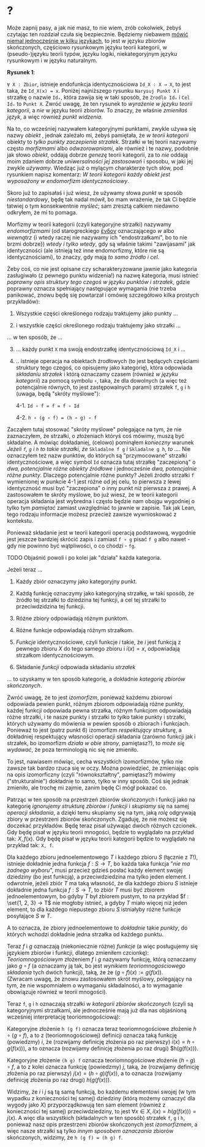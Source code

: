 # ?

Może zapnij pasy, a jak nie masz, to nie wiem, zrób cokolwiek, żebyś czytając ten rozdział czuła się
bezpiecznie. Będziemy niebawem [mówić niemal jednocześnie w kilku
językach](https://www.youtube.com/watch?v=33Raqx9sFbo), to jest w języku zbiorów skończonych,
częściowo rysunkowym języku teorii kategorii, w (pseudo-)języku teorii typów, języku logiki,
niekategoryjnym języku rysunkowym i w języku naturalnym.

**Rysunek 1**: 

`∀ X : Zbior`, istnieje endofunkcja identycznościowa `Id_X : X → X`, to jest taka, że `Id_X(x) =
x`. Poniżej najniższego rysunku `Narysuj Punkt X` i strzałkę o nazwie `Idₓ`, która zawija się w taki
sposób, że `Zrodlo Idₓ` i `Cel Idₓ` to `Punkt X`. Zwróć uwagę, że ten rysunek to *wyrażenie w języku
teorii kategorii*, a *nie* w języku teorii zbiorów. To znaczy, że właśnie *zmieniłaś język*, a więc
również *punkt widzenia*.

Na to, co wcześniej nazywałem kategoryjnymi punktami, zwykle używa się nazwy *obiekt* , jednak
zależało mi, żebyś pamiętała, że *w teorii kategorii* obiekty to *tylko punkty zaczepienia
strzałek*. Strzałki w tej teorii nazywamy często *morfizmami* albo *odwzorowaniami*, ale również i
te nazwy, podobnie jak słowo *obiekt*, oddają dobrze *genezę* teorii kategorii, za to *nie* oddają
moim zdaniem dobrze *uniwersalności jej zastosowań* i sposobu, w jaki jej zwykle *używamy*. Wiedząc
już o mylącym charakterze tych słów, pod rysunkiem napisz komentarz: *W teorii kategorii każdy
obiekt jest wyposażony w endomorfizm identycznościowy*.

Skoro już to zapisałaś i już wiesz, że używamy słowa *punkt* w sposób *niestandardowy*, będę tak
nadal mówił, bo mam wrażenie, że tak Ci będzie łatwiej o tym konsekwentnie *myśleć*; sam zresztą
całkiem niedawno odkryłem, że mi to pomaga.

Morfizmy w teorii kategorii (czyli kategoryjne strzałki) nazywamy *endomorfizmami* (od
starogreckiego [ἔνδον](https://en.wiktionary.org/wiki/%E1%BC%94%CE%BD%CE%B4%CE%BF%CE%BD)
oznaczającego *w* albo *wewnątrz* \{i wtedy raczej nie nazywamy ich "endostrzałkami", bo to nie
brzmi dobrze\}) *wtedy i tylko wtedy*, gdy są właśnie takimi "zawijasami" jak identyczności (ale
istnieją też inne endomorfizmy, które nie są identycznościami), to znaczy, gdy mają *to samo źródło
i cel*.

Żeby coś, co nie jest opisane czy scharakteryzowane jawnie jako kategoria zasługiwało (z pewnego
punktu widzenia!) na nazwę kategoria, musi istnieć *poprawny opis struktury tego czegoś w języku
punktów i strzałek*, gdzie poprawny oznacza spełniający następujące wymagania (nie trzeba panikować,
znowu będę się powtarzał i omówię szczegółowo kilka prostych przykładów):

1. Wszystkie części określonego rodzaju traktujemy jako punkty ...

2. i wszystkie części określonego rodzaju traktujemy jako strzałki ...

... w ten sposób, że ...

3. ... każdy punkt `X` ma swoją endostrzałkę identycznościową `Id_X` i ...

4. .. istnieje operacja na obiektach źrodłowych (to jest będących częściami struktury tego czegoś,
   co opisujemy jako kategorię), która odpowiada *składaniu strzałek* i którą oznaczamy czasem
   (również *w języku kategorii*) za pomocą symbolu `∘`, taka, że dla dowolnych (a więc też
   potencjalnie równych, to jest zastępowalnych parami) strzałek `f`, `g` i `h` (uwaga, będą "skróty
   myślowe"):

    4-1. `Id ∘ f = f = f ∘ Id`
    
    4-2. `h ∘ (g ∘ f) = (h ∘ g) ∘ f`

Zacząłem tutaj stosować "skróty myślowe" polegające na tym, że nie zaznaczyłem, że strzałki, o
złożeniach któryś coś mówimy, muszą być składalne. A mówiąc dokładaniej, (celowo) pominąłem
*konieczny* warunek *Jeżeli `f`, `g` i `h` to takie strzałki, że* `Skladalne f g` *i* `Skladalne g
h`, *to ...*. Nie oznaczyłem też nazw punktów, do których są "przymocowane" strzałki
identycznościowe, a więc symbol `Id` oznacza tutaj strzałkę "zaczepioną" o *dwa, potencjalnie różne
obiekty źródłowe* i jednocześnie *dwa, potencjalnie różne punkty*. Dlaczego potencjalnie różne
punkty? Jeżeli źródło strzałki `f` wymienionej w punkcie 4-1 jest różne od jej celu, to pierwsza z
lewej identyczność musi być "zaczepiona" o inny punkt niż pierwsza z prawej. A zastosowałem te
skróty myślowe, bo już wiesz, że w teorii kategorii operacja składania jest wybredna i często będzie
nam obojgu wygodniej o tylko tym *pamiętać* zamiast uwzględniać to jawnie w zapisie. Tak jak Lean,
tego rodzaju informacje możesz przecież zawsze wywnioskować z kontekstu.

Ponieważ składanie jest w teorii kategorii operacją podstawową, wygodnie jest jeszcze bardziej
skrócić zapis i zamiast `f ∘ g` pisać `f g` albo nawet - gdy nie powinno być wątpliwości, o co
chodzi - `fg`.

TODO Objaśnić powoli i po kolei jak "działa" każda kategoria.

Jeżeli teraz ...

1. Każdy zbiór oznaczymy jako kategoryjny punkt.

2. Każdą funkcję oznaczymy jako kategoryjną strzałkę, w taki sposób, że źródło tej strzałki to
dziedzina tej funkcji, a cel tej strzałki to przeciwdzidzina tej funkcji.

3. Różne zbiory odpowiadają różnym punktom.

4. Różne funkcje odpowiadają różnym strzałkom.

5. *Funkcje* identycznościowe, czyli funkcje $i$ takie, że $i$ jest funkcją z pewnego zbioru $X$ do
tego samego zbioru i $i(x) = x$, odpowiadają strzałkom identycznościowym.

6. Składanie *funkcji* odpowiada składaniu *strzałek*

... to uzyskamy w ten sposób kategorię, a dokładnie *kategorię zbiorów skończonych*.


Zwróć uwagę, że to jest *izomorfizm*, ponieważ każdemu zbiorowi odpowiada pewien punkt, różnym
zbiorom odpowiadają różne punkty, każdej funkcji odpowiada pewna strzałka, różnym funkcjom
odpowiadają różne strzałki, i te nasze punkty i strzałki to *tylko* takie punkty i strzałki, których
używamy do mówienia w pewien sposób o zbiorach i funkcjach. Ponieważ to jest (patrz punkt 6)
izomorfizm *respektujący strukturę*, a dokładniej respektujący własności operacji składania (zarówno
funkcji jak i strzałek, bo izomorfizm *działa w obie strony*, pamiętasz?), to *może się wydawać*, że
poza terminologią nic się nie zmieniło.

To jest, nawiasem mówiąc, cecha wszystkich izomorfizmów, tylko nie zawsze tak bardzo rzuca się w
oczy. Można powiedzieć, że zmieniając opis na opis izomorficzny (czyli "równokształtny", pamiętasz?)
mówimy ("strukturalnie") dokładnie to samo, tylko w inny sposób. Coś się jednak zmieniło, ale trochę
mi zajmie, zanim będę Ci mógł pokazać co.

Patrząc w ten sposób na przestrzeń zbiorów skończonych i funkcji jako na kategorię *ignorujemy
strukturę zbiorów i funkcji* i *skupiamy się* na samej *operacji składania*, a dzięki temu skupiamy
się na tym, jaką *rolę* odgrywają zbiory w przestrzeni zbiorów skończonych. Zgaduję, że nie możesz
się doczekać przykładów. Będę teraz pisał używając dwóch różnych czcionek. Gdy będę pisał w języku
teorii mnogości, będzie to wyglądało na przykład tak: $X, f(x)$. Gdy będę pisał w języku teorii
kategorii będzie to wyglądało na przykład tak: `X, f`.

Dla każdego zbioru jednoelementowego $T$ i każdego zbioru $S$ (łącznie z $T$!), istnieje dokładnie
jedna funkcja $f : S → T$, bo każda taka funkcja "*nie ma żadnego wyboru*", musi przecież gdzieś
posłać każdy element swojej dziedziny (bo jest funkcją), a przeciwdziedzina ma tylko jeden
element. I odwrotnie, jeżeli zbiór $T$ ma taką własność, że dla każdego zbioru $S$ istnieje
dokładnie jedna funkcja $f : S → T$, to zbiór $T$ musi być zbiorem jednoelementowym, bo gdyby $T$
był zbiorem pustym, to na przykład $f : \set{1, 2, 3} → T$ nie mogłoby istnieć, a gdyby $T$ miało
więcej niż jeden element, to dla każdego niepustego zbioru $S$ istniałyby różne funkcje posyłające
$S$ w $T$.

A to oznacza, że zbiory jednoelementowe to *dokładnie* takie *punkty*, do których wchodzi dokładnie
jedna strzałka od każdego punktu.

Teraz $f$ i $g$ oznaczają (niekoniecznie różne) *funkcje* (a więc posługujemy się językiem zbiorów i
funkcji, dlatego zmieniłem czcionkę): *Teoriomnogościowym* złożeniem $f$ i $g$ nazywamy funkcję,
którą oznaczamy jako $g ∘ f$ (a oznaczamy ją tak, bo jest *wynikiem teoriomnogościowego składania*
tych dwóch funkcji), taką, że że $(g ∘ f)(x) := g(f(x))$.  
(Zwracam uwagę, że znowu zastosowałem skrót myślowy, polegający na tym, że nie wspomniałem o
wymaganiu składalności, a to wymaganie obowiązuje również w teorii mnogości).

Teraz `f`, `g` i `h` oznaczają strzałki w *kategorii zbiorów skończonych* (czyli są kategoryjnymi
strzałkami, ale jednocześnie mają już dla nas objaśnioną wcześniej interpretację teoriomnogościową):

Kategoryjne złożenie `h (g f)` oznacza teraz teoriomnogościowe złożenie $h ∘ (g ∘ f)$, a to z
(teoriomnogościowej) definicji oznacza taką funkcję (powiedzmy) $i$, że (rozwijamy definicję
złożenia po raz pierwszy) $i(x) = h ∘ g(f(x)))$, a to oznacza (rozwijamy definicję złożenia po raz
drugi) $h(g(f(x))). 

Kategoryjne złożenie `(h g) f` oznacza teoriomnogościowe złożenie $(h ∘ g) ∘ f$, a to z kolei
oznacza funkcję (powiedzmy) $j$, taką, że (rozwijamy definicję złożenia po raz pierwszy) $j(x) = (h
∘ g)(f(x))$, a to oznacza (rozwijamy definicję złożenia po raz drugi) $h(g(f(x)))$.

Widzimy, że $i$ i $j$ są tą samą funkcją, bo każdemu elementowi swojej (w tym wypadku z konieczności
tej samej) dziedziny (którą możemy oznaczyć dla wygody jako $X$) przyporządkowują ten sam element
(również z konieczności tej samej) przeciwdziedziny, to jest $∀ x ∈ X, i(x) = h(g(f(x))) = j(x)$. A
więc dla wszystkich (składalnych w ten sposób) strzałek `f`, `g` i `h`, ponieważ nasz opis
przestrzeni zbiorów skończonych jest *izomorfizmem*, a więc nasze strzałki są tylko *innym sposobem
oznaczania* zbiorów skończonych, widzimy, że `h (g f) = (h g) f`.

